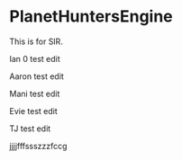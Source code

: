 # PlanetHuntersEngine

This is for SIR.

Ian 0 test edit

Aaron test edit

Mani test edit

Evie test edit

TJ test edit

jjjjfffssszzzfccg